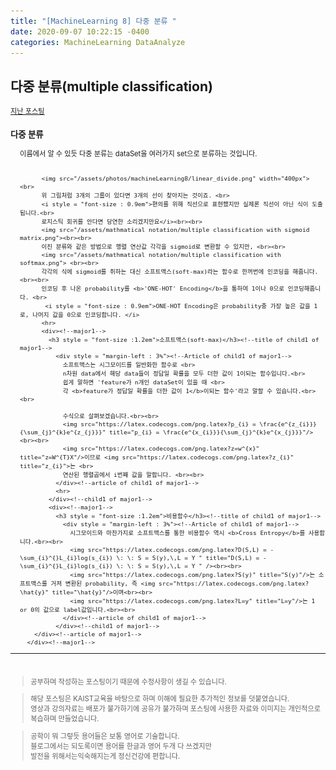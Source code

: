 ```yaml
---
title: "[MachineLearning 8] 다중 분류 "
date: 2020-09-07 10:22:15 -0400
categories: MachineLearning DataAnalyze
---
```

## 다중 분류(multiple classification)

<div style = "font-size : 0.8em"><!--biggest-->
  <a href="https://can019.github.io/machinelearning/dataanalyze/MachineLearning-AI-7/">지난 포스팅</a>
  <div><!--main-->
    <div><!--major1-->
      <h3 style = "font-size :1.2em">다중 분류</h3><!--title of major1-->
        <div style = "margin-left : 3%"><!--Article of major1-->
          이름에서 알 수 있듯 다중 분류는 dataSet을 여러가지 set으로 분류하는 것입니다. <br><br>

          <img src="/assets/photos/machineLearning8/linear_divide.png" width="400px"> <br>
          위 그림처럼 3개의 그룹이 있다면 3개의 선이 찾아지는 것이죠. <br>
          <i style = "font-size : 0.9em">편의를 위해 직선으로 표현했지만 실제론 직선이 아닌 식이 도출됩니다.<br>
          로지스틱 회귀를 안다면 당연한 소리겠지만요</i><br><br>
          <img src="/assets/mathmatical notation/multiple classification with sigmoid matrix.png"><br><br>
          이진 분류와 같은 방법으로 행렬 연산값 각각을 sigmoid로 변환할 수 있지만, <br><br>
          <img src="/assets/mathmatical notation/multiple classification with softmax.png"> <br><br>
          각각의 식에 sigmoid를 취하는 대신 소프트맥스(soft-max)라는 함수로 한꺼번에 인코딩을 해줍니다. <br><br>
          인코딩 후 나온 probability를 <b>'ONE-HOT' Encoding</b>을 통하여 1이나 0으로 인코딩해줍니다. <br>
           <i style = "font-size : 0.9em">ONE-HOT Encoding은 probability중 가장 높은 값을 1로, 나머지 값을 0으로 인코딩합니다. </i>
          <hr>
          <div><!--major1-->
            <h3 style = "font-size :1.2em">소프트맥스(soft-max)</h3><!--title of child1 of major1-->
              <div style = "margin-left : 3%"><!--Article of child1 of major1-->
                소프트맥스는 시그모이드를 일반화한 함수로 <br>
                n차원 data에서 해당 data들이 정답일 확률을 모두 더한 값이 1이되는 함수입니다.<br>
                쉽게 말하면 'feature가 n개인 dataSet이 있을 때 <br>
                각 <b>feature가 정답일 확률을 더한 값이 1</b>이되는 함수'라고 말할 수 있습니다.<br><br>

                수식으로 살펴보겠습니다.<br><br>
                <img src="https://latex.codecogs.com/png.latex?p_{i} = \frac{e^{z_{i}}}{\sum_{j}^{k}e^{z_{j}}}" title="p_{i} = \frac{e^{x_{i}}}{\sum_{j}^{k}e^{x_{j}}}"/><br><br>
                <img src="https://latex.codecogs.com/png.latex?z=w^{x}" title="z=W^{T}X"/>이므로 <img src="https://latex.codecogs.com/png.latex?z_{i}" title="z_{i}">는 <br>
                연산된 행렬곱에서 i번째 값을 말합니다. <br><br>
              </div><!--article of child1 of major1-->
              <hr>
            </div><!--child1 of major1-->
            <div><!--major1-->
              <h3 style = "font-size :1.2em">비용함수</h3><!--title of child1 of major1-->
                <div style = "margin-left : 3%"><!--Article of child1 of major1-->
                  시그모이드와 마찬가지로 소프트맥스를 통한 비용함수 역시 <b>Cross Entropy</b>를 사용합니다.<br><br>
                  <img src="https://latex.codecogs.com/png.latex?D(S,L) = -\sum_{i}^{}L_{i}log(s_{i}) \: \: S = S(y),\,L = Y " title="D(S,L) = -\sum_{i}^{}L_{i}log(s_{i}) \: \: S = S(y),\,L = Y " /><br><br>
                  <img src="https://latex.codecogs.com/png.latex?S(y)" title="S(y)"/>는 소프트맥스를 거져 변환된 probability, 즉 <img src="https://latex.codecogs.com/png.latex?\hat{y}" title="\hat{y}"/>이며<br><br>
                  <img src="https://latex.codecogs.com/png.latex?L=y" title="L=y"/>는 1 or 0의 값으로 label값입니다.<br><br>
                </div><!--article of child1 of major1-->
              </div><!--child1 of major1-->
        </div><!--article of major1-->
      </div><!--major1-->
  </div><!--main-->
  <hr>
  <br>
  <div><!--<blockquote-->
    <blockquote>
      공부하며 작성하는 포스팅이기 때문에 수정사항이 생길 수 있습니다.
    </blockquote>
    <blockquote>
      해당 포스팅은 KAIST교육을 바탕으로 하며 이해에 필요한 추가적인 정보를 덧붙였습니다.<br/>
      영상과 강의자료는 배포가 불가하기에 공유가 불가하며 포스팅에 사용한 자료와 이미지는 개인적으로 복습하며 만들었습니다.
    </blockquote>
  	<blockquote>
      공학이 뭐 그렇듯 용어들은 보통 영어로 기술합니다.<br/>
   	  블로그에서는 되도록이면 용어를 한글과 영어 두개 다 쓰겠지만<br/>
   	  발전을 위해서는익숙해지는게 정신건강에 편합니다.
    </blockquote>
  </div><!--<blockquote-->
</div><!--biggest-->
